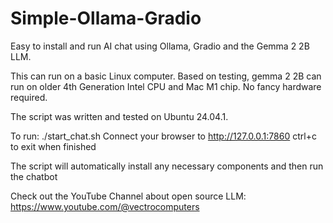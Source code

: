 # Simple-Ollama-Gradio
Easy to install and run AI chat using Ollama, Gradio and the Gemma 2 2B LLM.

This can run on a basic Linux computer. Based on testing, gemma 2 2B can run on older 4th Generation Intel CPU and Mac M1 chip. No fancy hardware required.

The script was written and tested on Ubuntu 24.04.1.

To run:
./start_chat.sh
Connect your browser to http://127.0.0.1:7860
ctrl+c to exit when finished

The script will automatically install any necessary components and then run the chatbot

Check out the YouTube Channel about open source LLM: https://www.youtube.com/@vectrocomputers
